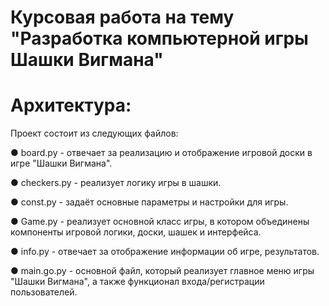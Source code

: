 # Курсовая работа на тему "Разработка компьютерной игры Шашки Вигмана"

# Архитектура:
Проект состоит из следующих файлов:

● board.py - отвечает за реализацию и отображение игровой доски в игре "Шашки Вигмана".

● checkers.py - реализует логику игры в шашки.

● const.py - задаёт основные параметры и настройки для игры.

● Game.py - реализует основной класс игры, в котором объединены компоненты игровой логики, доски, шашек и интерфейса.

● info.py - отвечает за отображение информации об игре, результатов.

● main.go.py - основной файл, который реализует главное меню игры "Шашки Вигмана", а также функционал входа/регистрации пользователей.
